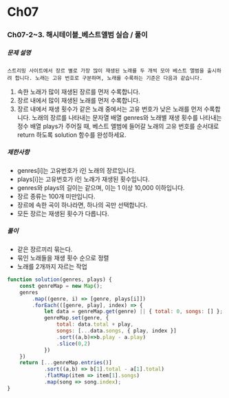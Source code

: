 # Ch07
### Ch07-2~3. 해시테이블_베스트앨범 실습 / 풀이
##### 문제 설명
    스트리밍 사이트에서 장르 별로 가장 많이 재생된 노래를 두 개씩 모아 베스트 앨범을 출시하려 합니다. 노래는 고유 번호로 구분하며, 노래를 수록하는 기준은 다음과 같습니다.

1. 속한 노래가 많이 재생된 장르를 먼저 수록합니다.
2. 장르 내에서 많이 재생된 노래를 먼저 수록합니다.
3. 장르 내에서 재생 횟수가 같은 노래 중에서는 고유 번호가 낮은 노래를 먼저 수록합니다.
    노래의 장르를 나타내는 문자열 배열 genres와 노래별 재생 횟수를 나타내는 정수 배열 plays가 주어질 때, 베스트 앨범에 들어갈 노래의 고유 번호를 순서대로 return 하도록 solution 함수를 완성하세요.
##### 제한사항
- genres[i]는 고유번호가 i인 노래의 장르입니다.
- plays[i]는 고유번호가 i인 노래가 재생된 횟수입니다.
- genres와 plays의 길이는 같으며, 이는 1 이상 10,000 이하입니다.
- 장르 종류는 100개 미만입니다.
- 장르에 속한 곡이 하나라면, 하나의 곡만 선택합니다.
- 모든 장르는 재생된 횟수가 다릅니다.
##### 풀이
- 같은 장르끼리 묶는다.
- 묶인 노래들을 재생 횟수 순으로 정렬
- 노래를 2개까지 자르는 작업
```javascript
function solution(genres, plays) {
    const genreMap = new Map();
    genres
        .map((genre, i) => [genre, plays[i]])
        .forEach(([genre, play], index) => {
            let data = genreMap.get(genre) || { total: 0, songs: [] };
            genreMap.set(genre, {
                total: data.total + play,
                songs: [...data.songs, { play, index }]
                .sort((a,b)=>b.play - a.play)
                .slice(0,2)
            })
    })
    return [...genreMap.entries()]
            .sort((a,b) => b[1].total - a[1].total)
            .flatMap(item => item[1].songs)
            .map(song => song.index);
}
```